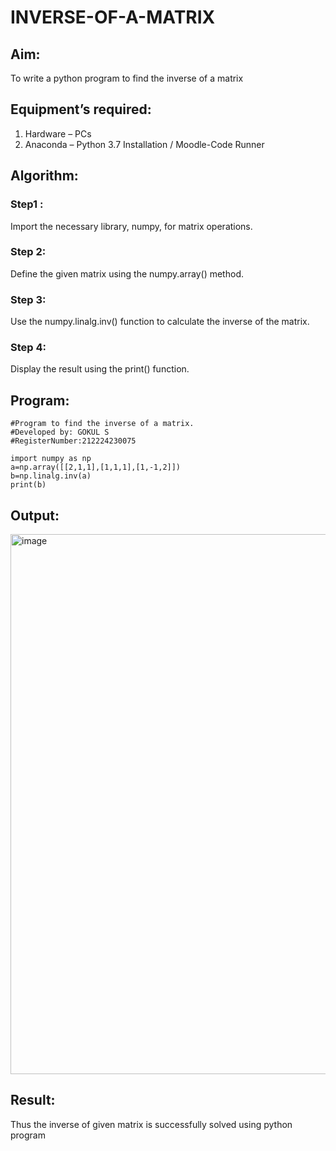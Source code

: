 # INVERSE-OF-A-MATRIX
## Aim:
To write a python program to find the inverse of a matrix
## Equipment’s required:
1. 	Hardware – PCs
2. 	Anaconda – Python 3.7 Installation / Moodle-Code Runner
## Algorithm:
### Step1 :
Import the necessary library, numpy, for matrix operations.
### Step 2: 
Define the given matrix using the numpy.array() method.
### Step 3: 
Use the numpy.linalg.inv() function to calculate the inverse of the matrix.

### Step 4:
Display the result using the print() function.

## Program:
```
#Program to find the inverse of a matrix.
#Developed by: GOKUL S
#RegisterNumber:212224230075

import numpy as np
a=np.array([[2,1,1],[1,1,1],[1,-1,2]])
b=np.linalg.inv(a)
print(b)
```
## Output:
<img width="1169" height="864" alt="image" src="https://github.com/user-attachments/assets/692109f6-a3df-4fb1-8d90-64a113e9ca4c" />

## Result:
Thus the inverse of given matrix is successfully solved using python program

